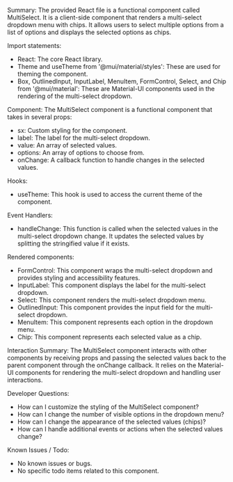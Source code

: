 Summary:
The provided React file is a functional component called MultiSelect. It is a client-side component that renders a multi-select dropdown menu with chips. It allows users to select multiple options from a list of options and displays the selected options as chips.

Import statements:
- React: The core React library.
- Theme and useTheme from '@mui/material/styles': These are used for theming the component.
- Box, OutlinedInput, InputLabel, MenuItem, FormControl, Select, and Chip from '@mui/material': These are Material-UI components used in the rendering of the multi-select dropdown.

Component:
The MultiSelect component is a functional component that takes in several props:
- sx: Custom styling for the component.
- label: The label for the multi-select dropdown.
- value: An array of selected values.
- options: An array of options to choose from.
- onChange: A callback function to handle changes in the selected values.

Hooks:
- useTheme: This hook is used to access the current theme of the component.

Event Handlers:
- handleChange: This function is called when the selected values in the multi-select dropdown change. It updates the selected values by splitting the stringified value if it exists.

Rendered components:
- FormControl: This component wraps the multi-select dropdown and provides styling and accessibility features.
- InputLabel: This component displays the label for the multi-select dropdown.
- Select: This component renders the multi-select dropdown menu.
- OutlinedInput: This component provides the input field for the multi-select dropdown.
- MenuItem: This component represents each option in the dropdown menu.
- Chip: This component represents each selected value as a chip.

Interaction Summary:
The MultiSelect component interacts with other components by receiving props and passing the selected values back to the parent component through the onChange callback. It relies on the Material-UI components for rendering the multi-select dropdown and handling user interactions.

Developer Questions:
- How can I customize the styling of the MultiSelect component?
- How can I change the number of visible options in the dropdown menu?
- How can I change the appearance of the selected values (chips)?
- How can I handle additional events or actions when the selected values change?

Known Issues / Todo:
- No known issues or bugs.
- No specific todo items related to this component.